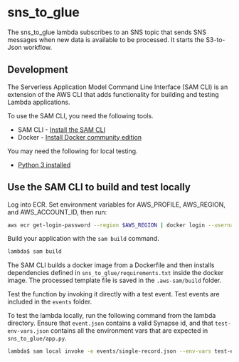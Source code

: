 # sns_to_glue

The sns_to_glue lambda subscribes to an SNS topic that sends SNS messages
when new data is available to be processed. It starts the S3-to-Json workflow.

## Development

The Serverless Application Model Command Line Interface (SAM CLI) is an
extension of the AWS CLI that adds functionality for building and testing
Lambda applications.

To use the SAM CLI, you need the following tools.

* SAM CLI - [Install the SAM CLI](https://docs.aws.amazon.com/serverless-application-model/latest/developerguide/serverless-sam-cli-install.html)
* Docker - [Install Docker community edition](https://hub.docker.com/search/?type=edition&offering=community)

You may need the following for local testing.
* [Python 3 installed](https://www.python.org/downloads/)

## Use the SAM CLI to build and test locally

Log into ECR. Set environment variables for AWS_PROFILE, AWS_REGION, and AWS_ACCOUNT_ID, then run:

```bash
aws ecr get-login-password --region $AWS_REGION | docker login --username AWS --password-stdin $AWS_ACCOUNT_ID.dkr.ecr.$AWS_REGION.amazonaws.com
```

Build your application with the `sam build` command.

```bash
lambda$ sam build
```

The SAM CLI builds a docker image from a Dockerfile and then installs
dependencies defined in `sns_to_glue/requirements.txt` inside the docker image.
The processed template file is saved in the `.aws-sam/build` folder.

Test the function by invoking it directly with a test event. Test events are
included in the `events` folder.

To test the lambda locally, run the following command from the lambda directory.
Ensure that `event.json` contains a valid Synapse id, and that `test-env-vars.json`
contains all the environment vars that are expected in `sns_to_glue/app.py`.

```bash
lambda$ sam local invoke -e events/single-record.json --env-vars test-env-vars.json
```
